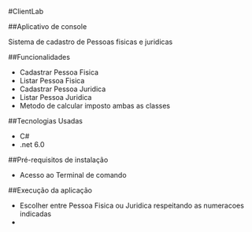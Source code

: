 #ClientLab

##Aplicativo de console

Sistema de cadastro de Pessoas fisicas e juridicas 

##Funcionalidades
* Cadastrar Pessoa Fisica 
* Listar Pessoa Fisica
* Cadastrar Pessoa Juridica
* Listar Pessoa Juridica
* Metodo de calcular imposto ambas as classes

##Tecnologias Usadas
* C#
* .net 6.0

##Pré-requisitos de instalação
* Acesso ao Terminal de comando

##Execução da aplicação
* Escolher entre Pessoa Fisica ou Juridica respeitando as numeracoes indicadas
* 
